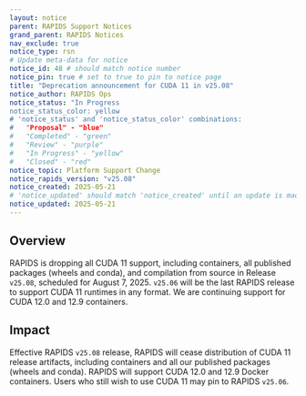 ```yaml
---
layout: notice
parent: RAPIDS Support Notices
grand_parent: RAPIDS Notices
nav_exclude: true
notice_type: rsn
# Update meta-data for notice
notice_id: 48 # should match notice number
notice_pin: true # set to true to pin to notice page
title: "Deprecation announcement for CUDA 11 in v25.08"
notice_author: RAPIDS Ops
notice_status: "In Progress
notice_status_color: yellow
# 'notice_status' and 'notice_status_color' combinations:
#   "Proposal" - "blue"
#   "Completed" - "green"
#   "Review" - "purple"
#   "In Progress" - "yellow"
#   "Closed" - "red"
notice_topic: Platform Support Change
notice_rapids_version: "v25.08"
notice_created: 2025-05-21
# 'notice_updated' should match 'notice_created' until an update is made
notice_updated: 2025-05-21
---
```


## Overview

RAPIDS is dropping all CUDA 11 support, including containers, all published packages (wheels and conda), and compilation from source in Release `v25.08`, scheduled for August 7, 2025. `v25.06` will be the last RAPIDS release to support CUDA 11 runtimes in any format. We are continuing support for CUDA 12.0 and 12.9 containers.

## Impact

Effective RAPIDS `v25.08` release, RAPIDS will cease distribution of CUDA 11 release artifacts, including containers and all our published packages (wheels and conda).
RAPIDS will support CUDA 12.0 and 12.9 Docker containers.
Users who still wish to use CUDA 11 may pin to RAPIDS `v25.06`.
